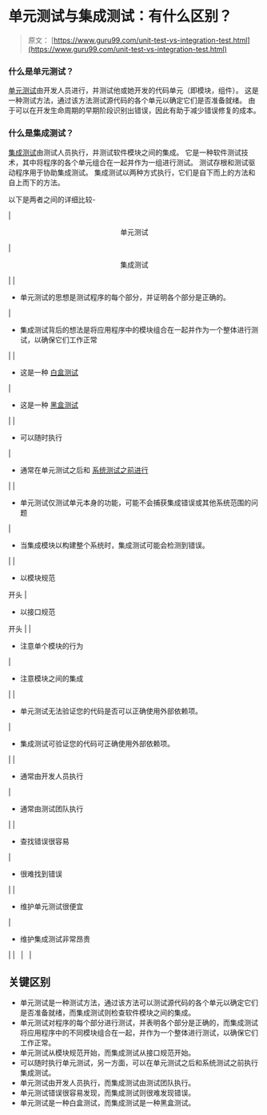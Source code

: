 # 单元测试与集成测试：有什么区别？

> 原文： [https://www.guru99.com/unit-test-vs-integration-test.html](https://www.guru99.com/unit-test-vs-integration-test.html)

### 什么是单元测试？

[单元测试](/unit-testing-guide.html)由开发人员进行，并测试他或她开发的代码单元（即模块，组件）。 这是一种测试方法，通过该方法测试源代码的各个单元以确定它们是否准备就绪。 由于可以在开发生命周期的早期阶段识别出错误，因此有助于减少错误修复的成本。

### 什么是集成测试？

[集成测试](/integration-testing.html)由测试人员执行，并测试软件模块之间的集成。 它是一种软件测试技术，其中将程序的各个单元组合在一起并作为一组进行测试。 测试存根和测试驱动程序用于协助集成测试。 集成测试以两种方式执行，它们是自下而上的方法和自上而下的方法。

以下是两者之间的详细比较-

| 

<center>单元测试</center>

 | 

<center>集成测试</center>

 |
| 

*   单元测试的思想是测试程序的每个部分，并证明各个部分是正确的。

 | 

*   集成测试背后的想法是将应用程序中的模块组合在一起并作为一个整体进行测试，以确保它们工作正常

 |
| 

*   这是一种 [白盒测试](/white-box-testing.html)

 | 

*   这是一种 [黑盒测试](/black-box-testing.html)

 |
| 

*   可以随时执行

 | 

*   通常在单元测试之后和 [系统测试之前进行](/system-testing.html)

 |
| 

*   单元测试仅测试单元本身的功能，可能不会捕获集成错误或其他系统范围的问题

 | 

*   当集成模块以构建整个系统时，集成测试可能会检测到错误。

 |
| 

*   以模块规范

开头 | 

*   以接口规范

开头 |
| 

*   注意单个模块的行为

 | 

*   注意模块之间的集成

 |
| 

*   单元测试无法验证您的代码是否可以正确使用外部依赖项。

 | 

*   集成测试可验证您的代码可正确使用外部依赖项。

 |
| 

*   通常由开发人员执行

 | 

*   通常由测试团队执行

 |
| 

*   查找错误很容易

 | 

*   很难找到错误

 |
| 

*   维护单元测试很便宜

 | 

*   维护集成测试非常昂贵

 |
|   |   |

## 关键区别

*   单元测试是一种测试方法，通过该方法可以测试源代码的各个单元以确定它们是否准备就绪，而集成测试则检查软件模块之间的集成。
*   单元测试对程序的每个部分进行测试，并表明各个部分是正确的，而集成测试将应用程序中的不同模块组合在一起，并作为一个整体进行测试，以确保它们工作正常。
*   单元测试从模块规范开始，而集成测试从接口规范开始。
*   可以随时执行单元测试，另一方面，可以在单元测试之后和系统测试之前执行集成测试。
*   单元测试由开发人员执行，而集成测试由测试团队执行。
*   单元测试错误很容易发现，而集成测试则很难发现错误。
*   单元测试是一种白盒测试，而集成测试是一种黑盒测试。